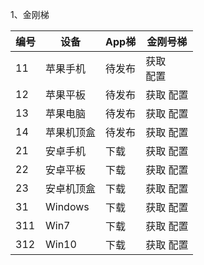 1、金刚梯

| 编号 | 设备 |App梯|金刚号梯 |
| ----------- | ----------- |  ----------- | ----------- | 
| 11|苹果手机|待发布|获取<br> 配置|
| 12|苹果平板|待发布|获取 配置|
| 13|苹果电脑|待发布|获取 配置|
| 14|苹果机顶盒|待发布|获取 配置|
| 21|安卓手机|下载|获取 配置|
| 22|安卓平板|下载|获取 配置|
| 23|安卓机顶盒|下载|获取 配置|
| 31|Windows|下载|获取 配置|
| 311|Win7|下载|获取 配置|
| 312|Win10|下载|获取 配置|
